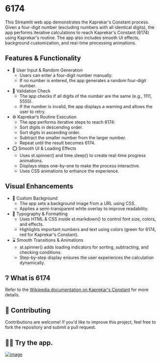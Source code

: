 # 6174
This Streamlit web app demonstrates the Kaprekar's Constant process. Given a four-digit number (excluding numbers with all identical digits), the app performs iterative calculations to reach Kaprekar's Constant (6174) using Kaprekar's routine. The app also includes smooth UI effects, background customization, and real-time processing animations.

## Features & Functionality
- 👤 User Input & Random Generation
    - Users can enter a four-digit number manually.
    - If no number is entered, the app generates a random four-digit number.
- 📝 Validation Check
    - The app checks if all digits of the number are the same (e.g., 1111, 5555).
    - If the number is invalid, the app displays a warning and allows the user to retry.
- ⚙️ Kaprekar’s Routine Execution
    - The app performs iterative steps to reach 6174:
    - Sort digits in descending order.
    - Sort digits in ascending order.
    - Subtract the smaller number from the larger number.
    - Repeat until the result becomes 6174.
- ⭕ Smooth UI & Loading Effects
    - Uses st.spinner() and time.sleep() to create real-time progress animations.
    - Displays steps one-by-one to make the process interactive.
    - Uses CSS animations to enhance the experience.
## Visual Enhancements
- 🎨 Custom Background
    - The app sets a background image from a URL using CSS.
    - Applies a semi-transparent white overlay to improve readability.
- 📌 Typography & Formatting
    - Uses HTML & CSS inside st.markdown() to control font size, colors, and effects.
    - Highlights important numbers and text using colors (green for 6174, red for Kaprekar's Constant).
- ⌛ Smooth Transitions & Animations
    - st.spinner() adds loading indicators for sorting, subtracting, and checking conditions.
    - Step-by-step display ensures the user experiences the calculation dynamically.

## ❔ What is 6174
Refer to the [Wikipedia documentation on Kaprekar's Constant](https://en.wikipedia.org/wiki/6174) for more details.

## 🤝 Contributing
Contributions are welcome! If you'd like to improve this project, feel free to fork the repository and submit a pull request.

## 🧑‍💻 Try the app.
[![image](https://github.com/user-attachments/assets/614718e7-854e-4202-ab52-481c47ef1115)](https://kaprekars.streamlit.app/)



